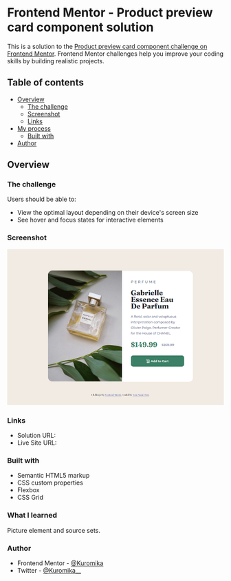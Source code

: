 # Frontend Mentor - Product preview card component solution

This is a solution to the [Product preview card component challenge on Frontend Mentor](https://www.frontendmentor.io/challenges/product-preview-card-component-GO7UmttRfa). Frontend Mentor challenges help you improve your coding skills by building realistic projects. 

## Table of contents

- [Overview](#overview)
  - [The challenge](#the-challenge)
  - [Screenshot](#screenshot)
  - [Links](#links)
- [My process](#my-process)
  - [Built with](#built-with)
- [Author](#author)

## Overview

### The challenge

Users should be able to:

- View the optimal layout depending on their device's screen size
- See hover and focus states for interactive elements

### Screenshot

![](./images/product-preview.png)

### Links

- Solution URL: [](https://github.com/kuromika/product-preview-card)
- Live Site URL: [](https://kuromika.github.io/product-preview-card/)


### Built with

- Semantic HTML5 markup
- CSS custom properties
- Flexbox
- CSS Grid
### What I learned

Picture element and source sets.


### Author

- Frontend Mentor - [@Kuromika](https://www.frontendmentor.io/profile/Kuromika)
- Twitter - [@Kuromika__](https://www.twitter.com/Kuromika__)


